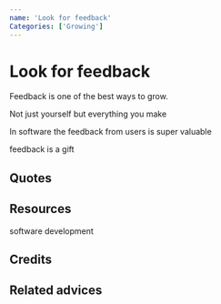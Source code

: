 ```yaml
---
name: 'Look for feedback'
Categories: ['Growing']
---
```

# Look for feedback

Feedback is one of the best ways to grow. 

Not just yourself but everything you make

In software the feedback from users is super valuable

feedback is a gift

## Quotes

## Resources

software development
## Credits

## Related advices

